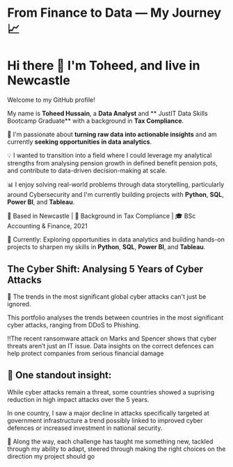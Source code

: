 # From Finance to Data — My Journey 📈
# Hi there 👋 I'm Toheed, and live in Newcastle 
Welcome to my GitHub profile!


My name is **Toheed Hussain**, a **Data Analyst** and ** JustIT Data Skills Bootcamp Graduate** with a background in **Tax Compliance**.

🚀 I'm passionate about **turning raw data into actionable insights** and am currently **seeking opportunities in data analytics**.

💡 I wanted to transition into a field where I could leverage my analytical strengths from analysing pension growth in defined benefit pension pots, and contribute to data-driven decision-making at scale. 

📊 I enjoy solving real-world problems through data storytelling, particularly around Cybersecurity and I'm currently building projects with **Python**, **SQL**, **Power BI**, and **Tableau**.

📍 Based in Newcastle | 💼 Background in Tax Compliance | 🎓 BSc Accounting & Finance, 2021

🎯 Currently: Exploring opportunities in data analytics and building hands-on projects to sharpen my skills in **Python**, **SQL**, **Power BI**, and **Tableau**. 

## The Cyber Shift: Analysing 5 Years of Cyber Attacks 

💪 The trends in the most significant global cyber attacks can't just be ignored. 

This portfolio analyses the trends between countries in the most significant cyber attacks, ranging from DDoS to Phishing. 

‼️The recent ransomware attack on Marks and Spencer shows that cyber threats aren’t just an IT issue. Data insights on the correct defences can help protect companies from serious financial damage

## 🤔 One standout insight:
While cyber attacks remain a threat, some countries showed a suprising reduction in high impact attacks over the 5 years. 

In one country, I saw a major decline in attacks specifically targeted at government infrastructure a trend possibly linked to improved cyber defences or increased investment in national security. 

🛞 Along the way, each challenge has taught me something new, tackled through my ability to adapt, steered through making the right choices on the direction my project should go


